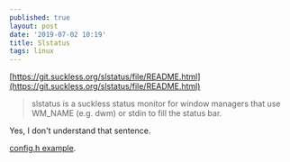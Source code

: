```yaml
---
published: true
layout: post
date: '2019-07-02 10:19'
title: Slstatus
tags: linux 
---
```

[https://git.suckless.org/slstatus/file/README.html](https://git.suckless.org/slstatus/file/README.html)

> slstatus is a suckless status monitor for window managers that use WM_NAME (e.g. dwm) or stdin to fill the status bar.

Yes, I don't understand that sentence.

[config.h example](https://forums.bunsenlabs.org/viewtopic.php?pid=88104#p88104).
